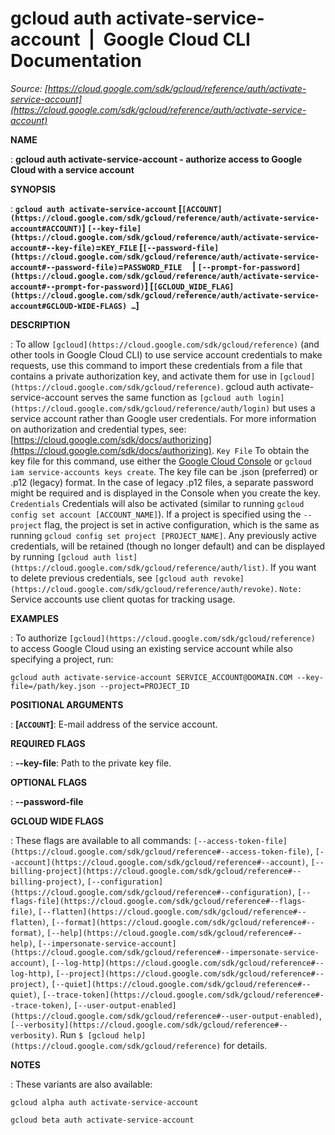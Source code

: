 # gcloud auth activate-service-account  |  Google Cloud CLI Documentation

*Source: [https://cloud.google.com/sdk/gcloud/reference/auth/activate-service-account](https://cloud.google.com/sdk/gcloud/reference/auth/activate-service-account)*

**NAME**

: **gcloud auth activate-service-account - authorize access to Google Cloud with a service account**

**SYNOPSIS**

: **`gcloud auth activate-service-account` [`[ACCOUNT](https://cloud.google.com/sdk/gcloud/reference/auth/activate-service-account#ACCOUNT)`] `[--key-file](https://cloud.google.com/sdk/gcloud/reference/auth/activate-service-account#--key-file)`=`KEY_FILE` [`[--password-file](https://cloud.google.com/sdk/gcloud/reference/auth/activate-service-account#--password-file)`=`PASSWORD_FILE`     | `[--prompt-for-password](https://cloud.google.com/sdk/gcloud/reference/auth/activate-service-account#--prompt-for-password)`] [`[GCLOUD_WIDE_FLAG](https://cloud.google.com/sdk/gcloud/reference/auth/activate-service-account#GCLOUD-WIDE-FLAGS) …`]**

**DESCRIPTION**

: To allow `[gcloud](https://cloud.google.com/sdk/gcloud/reference)` (and other
tools in Google Cloud CLI) to use service account credentials to make requests,
use this command to import these credentials from a file that contains a private
authorization key, and activate them for use in `[gcloud](https://cloud.google.com/sdk/gcloud/reference)`. gcloud auth
activate-service-account serves the same function as `[gcloud auth login](https://cloud.google.com/sdk/gcloud/reference/auth/login)` but uses a
service account rather than Google user credentials.
For more information on authorization and credential types, see: [https://cloud.google.com/sdk/docs/authorizing](https://cloud.google.com/sdk/docs/authorizing).
`Key File`
To obtain the key file for this command, use either the [Google Cloud Console](https://console.cloud.google.com) or `gcloud
iam service-accounts keys create`. The key file can be .json (preferred)
or .p12 (legacy) format. In the case of legacy .p12 files, a separate password
might be required and is displayed in the Console when you create the key.
`Credentials`
Credentials will also be activated (similar to running `gcloud config set
account [ACCOUNT_NAME]`).
If a project is specified using the `--project` flag, the project is
set in active configuration, which is the same as running `gcloud config
set project [PROJECT_NAME]`. Any previously active credentials, will be
retained (though no longer default) and can be displayed by running `[gcloud auth list](https://cloud.google.com/sdk/gcloud/reference/auth/list)`.
If you want to delete previous credentials, see `[gcloud auth revoke](https://cloud.google.com/sdk/gcloud/reference/auth/revoke)`.
`Note:` Service accounts use client quotas for tracking
usage.

**EXAMPLES**

: To authorize `[gcloud](https://cloud.google.com/sdk/gcloud/reference)` to access
Google Cloud using an existing service account while also specifying a project,
run:

```
gcloud auth activate-service-account SERVICE_ACCOUNT@DOMAIN.COM --key-file=/path/key.json --project=PROJECT_ID
```

**POSITIONAL ARGUMENTS**

: **[`ACCOUNT`]**:
E-mail address of the service account.

**REQUIRED FLAGS**

: **--key-file**:
Path to the private key file.

**OPTIONAL FLAGS**

: **--password-file**

**GCLOUD WIDE FLAGS**

: These flags are available to all commands: `[--access-token-file](https://cloud.google.com/sdk/gcloud/reference#--access-token-file)`,
`[--account](https://cloud.google.com/sdk/gcloud/reference#--account)`, `[--billing-project](https://cloud.google.com/sdk/gcloud/reference#--billing-project)`,
`[--configuration](https://cloud.google.com/sdk/gcloud/reference#--configuration)`,
`[--flags-file](https://cloud.google.com/sdk/gcloud/reference#--flags-file)`,
`[--flatten](https://cloud.google.com/sdk/gcloud/reference#--flatten)`, `[--format](https://cloud.google.com/sdk/gcloud/reference#--format)`, `[--help](https://cloud.google.com/sdk/gcloud/reference#--help)`, `[--impersonate-service-account](https://cloud.google.com/sdk/gcloud/reference#--impersonate-service-account)`,
`[--log-http](https://cloud.google.com/sdk/gcloud/reference#--log-http)`,
`[--project](https://cloud.google.com/sdk/gcloud/reference#--project)`, `[--quiet](https://cloud.google.com/sdk/gcloud/reference#--quiet)`, `[--trace-token](https://cloud.google.com/sdk/gcloud/reference#--trace-token)`, `[--user-output-enabled](https://cloud.google.com/sdk/gcloud/reference#--user-output-enabled)`,
`[--verbosity](https://cloud.google.com/sdk/gcloud/reference#--verbosity)`.
Run `$ [gcloud help](https://cloud.google.com/sdk/gcloud/reference)` for details.

**NOTES**

: These variants are also available:

```
gcloud alpha auth activate-service-account
```

```
gcloud beta auth activate-service-account
```